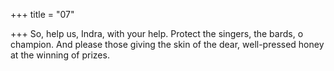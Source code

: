 +++
title = "07"

+++
So, help us, Indra, with your help. Protect the singers, the bards, o  champion.
And please those giving the skin of the dear, well-pressed honey at the  winning of prizes.